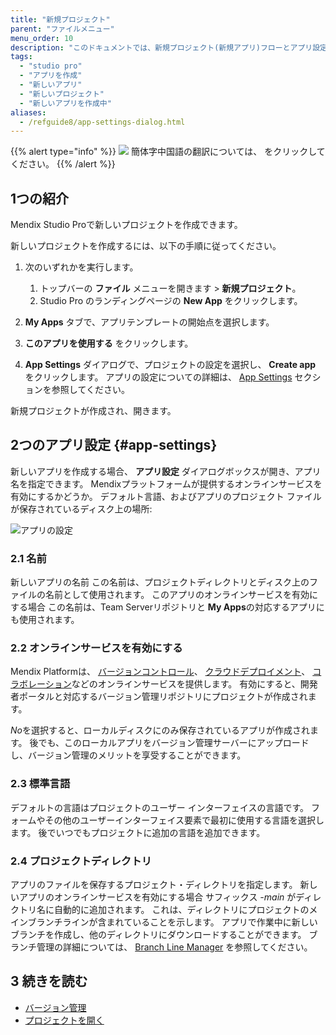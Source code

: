 ```yaml
---
title: "新規プロジェクト"
parent: "ファイルメニュー"
menu_order: 10
description: "このドキュメントでは、新規プロジェクト(新規アプリ)フローとアプリ設定ダイアログボックスについて説明します。"
tags:
  - "studio pro"
  - "アプリを作成"
  - "新しいアプリ"
  - "新しいプロジェクト"
  - "新しいアプリを作成中"
aliases:
  - /refguide8/app-settings-dialog.html
---
```


{{% alert type="info" %}}
<img src="attachments/chinese-translation/china.png" style="display: inline-block; margin: 0" /> 簡体字中国語の翻訳については、 [<unk> <unk> <unk>](https://cdn.mendix.tencent-cloud.com/documentation/refguide8/new-project.pdf) をクリックしてください。
{{% /alert %}}

## 1つの紹介

Mendix Studio Proで新しいプロジェクトを作成できます。

新しいプロジェクトを作成するには、以下の手順に従ってください。

1. 次のいずれかを実行します。
   1. トップバーの **ファイル** メニューを開きます > **新規プロジェクト**。
   2. Studio Pro のランディングページの **New App** をクリックします。

2. **My Apps** タブで、アプリテンプレートの開始点を選択します。

3.  **このアプリを使用する** をクリックします。
4. **App Settings** ダイアログで、プロジェクトの設定を選択し、 **Create app** をクリックします。 アプリの設定についての詳細は、 [App Settings](#app-settings) セクションを参照してください。

新規プロジェクトが作成され、開きます。

## 2つのアプリ設定 {#app-settings}

新しいアプリを作成する場合、 **アプリ設定** ダイアログボックスが開き、アプリ名を指定できます。 Mendixプラットフォームが提供するオンラインサービスを有効にするかどうか。 デフォルト言語、およびアプリのプロジェクト ファイルが保存されているディスク上の場所:

![アプリの設定](attachments/file-menu/app-settings-dialog.png)

### 2.1 名前

新しいアプリの名前 この名前は、プロジェクトディレクトリとディスク上のファイルの名前として使用されます。 このアプリのオンラインサービスを有効にする場合 この名前は、Team Serverリポジトリと **My Apps**の対応するアプリにも使用されます。

### 2.2 オンラインサービスを有効にする

Mendix Platformは、 [バージョンコントロール](version-control)、 [クラウドデプロイメント](/developerportal/deploy/)、 [コラボレーション](collaborative-development)などのオンラインサービスを提供します。 有効にすると、開発者ポータルと対応するバージョン管理リポジトリにプロジェクトが作成されます。

*No*を選択すると、ローカルディスクにのみ保存されているアプリが作成されます。 後でも、このローカルアプリをバージョン管理サーバーにアップロードし、バージョン管理のメリットを享受することができます。

### 2.3 標準言語

デフォルトの言語はプロジェクトのユーザー インターフェイスの言語です。 フォームやその他のユーザーインターフェイス要素で最初に使用する言語を選択します。 後でいつでもプロジェクトに追加の言語を追加できます。

### 2.4 プロジェクトディレクトリ

アプリのファイルを保存するプロジェクト・ディレクトリを指定します。 新しいアプリのオンラインサービスを有効にする場合 サフィックス *-main* がディレクトリ名に自動的に追加されます。 これは、ディレクトリにプロジェクトのメインブランチラインが含まれていることを示します。 アプリで作業中に新しいブランチを作成し、他のディレクトリにダウンロードすることができます。 ブランチ管理の詳細については、 [Branch Line Manager](branch-line-manager-dialog) を参照してください。

## 3 続きを読む

* [バージョン管理](version-control)
* [プロジェクトを開く](open-app-dialog)